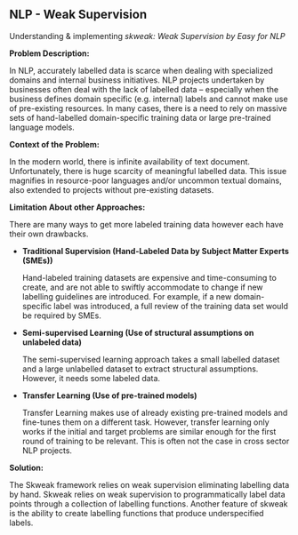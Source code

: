 ## NLP - Weak Supervision

Understanding & implementing *skweak: Weak Supervision by Easy for NLP*

**Problem Description:**

In NLP, accurately labelled data is scarce when dealing with specialized domains and internal business initiatives. NLP projects undertaken by businesses often deal with the lack of labelled data – especially when the business defines domain specific (e.g. internal) labels and cannot make use of pre-existing resources. In many cases, there is a need to rely on massive sets of hand-labelled domain-specific training data or large pre-trained language models.

**Context of the Problem:**

In the modern world, there is infinite availability of text document. Unfortunately, there is huge scarcity of meaningful labelled data. This issue magnifies in resource-poor languages and/or uncommon textual domains, also extended to projects without pre-existing datasets.

**Limitation About other Approaches:**

There are many ways to get more labeled training data however each have their own drawbacks.

* **Traditional Supervision (Hand-Labeled Data by Subject Matter Experts (SMEs))**

     Hand-labeled training datasets are expensive and time-consuming to create, and are not able to swiftly accommodate to change if new labelling guidelines are introduced. For example, if a new domain-specific label was introduced, a full review of the training data set would be required by SMEs.

* **Semi-supervised Learning (Use of structural assumptions on unlabeled data)**

     The semi-supervised learning approach takes a small labelled dataset and a large unlabelled dataset to extract structural assumptions. However, it needs some labeled data.

* **Transfer Learning (Use of pre-trained models)**

     Transfer Learning makes use of already existing pre-trained models and fine-tunes them on a different task. However, transfer learning only works if the initial and target problems are similar enough for the first round of training to be relevant. This is often not the case in cross sector NLP projects.

**Solution:**

The Skweak framework relies on weak supervision eliminating labelling data by hand. Skweak relies on weak supervision to programmatically label data points through a collection of labelling functions. Another feature of skweak is the ability to create labelling functions that produce underspecified labels.
